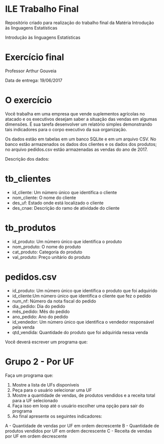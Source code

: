# ILE Trabalho Final

Repositório criado para realização do trabalho final da Matéria Introdução às linguagens Estatísticas


Introdução às linguagens Estatísticas

# Exercício final

Professor Arthur Gouveia

Data de entrega: 19/06/2017


# O exercício

Você trabalha em uma empresa que vende suplementos agrícolas no atacado e os executivos desejam saber a situação das vendas em algumas dimensões. É sua tarefa
desenvolver um relatório simples demonstrando tais indicadores para o corpo executivo da sua organização.

Os dados estão em tabelas em um banco SQLite e em um arquivo CSV. No banco estão armazenados os dados dos clientes e os dados dos produtos; no arquivo pedidos.csv
estão armazenadas as vendas do ano de 2017.

Descrição dos dados:

# tb_clientes
- id_cliente: Um número único que identifica o cliente
- nom_cliente: O nome do cliente
- des_uf: Estado onde está localizado o cliente
- des_cnae: Descrição do ramo de atividade do cliente

# tb_produtos
- id_produto: Um número único que identifica o produto
- nom_produto: O nome do produto
- cat_produto: Categoria do produto
- val_produto: Preço unitário do produto

# pedidos.csv
- id_produto: Um número único que identifica o produto que foi adquirido
- id_cliente:Um número único que identifica o cliente que fez o pedido
- num_nf: Número da nota fiscal do pedido
- dia_pedido: Dia do pedido
- mês_pedido: Mês do pedido
- ano_pedido: Ano do pedido
- id_vendedor: Um número único que identifica o vendedor responsável pela venda
- qtd_vendida: Quantidade do produto que foi adquirida nessa venda


Você deverá escrever um programa que:

# Grupo 2 - Por UF

Faça um programa que:
1. Mostre a lista de UFs disponíveis
2. Peça para o usuário selecionar uma UF
3. Mostre a quantidade de vendas, de produtos vendidos e a receita total para a UF selecionado
4. Faça isso em loop até o usuário escolher uma opção para sair do programa
5. Ao final apresente os seguintes indicadores:

A - Quantidade de vendas por UF em ordem decrescente
B - Quantidade de produtos vendidos por UF em ordem decrescente
C - Receita de vendas por UF em ordem decrescente
